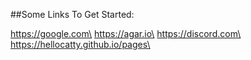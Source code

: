 ##Some Links To Get Started:

https://google.com\
https://agar.io\
https://discord.com\
https://hellocatty.github.io/pages\
